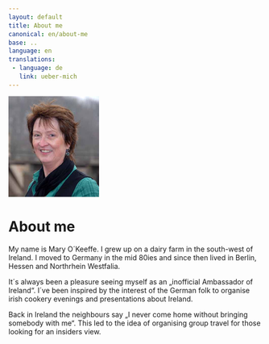 ```yaml
---
layout: default
title: About me
canonical: en/about-me
base: ..
language: en
translations:
 - language: de
   link: ueber-mich
---
```

<img class="floatright" width="180" height="200" src="img/mary-2.jpg">

# About me

My name is Mary O´Keeffe. I grew up on a dairy farm in the south-west of
Ireland. I moved to Germany in the mid 80ies and since then lived in Berlin,
Hessen and Northrhein Westfalia.

It´s always been a pleasure seeing myself as an „inofficial Ambassador of
Ireland“. I´ve been inspired by the interest of the German folk to organise
irish cookery evenings and presentations about Ireland.

Back in Ireland the neighbours say „I never come home without bringing somebody
with me“. This led to the idea of organising group travel for those looking for
an insiders view.
